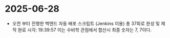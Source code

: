 # 2025-06-28

- 오전 부터 진행한 백엔드 자동 배포 스크립트 (Jenkins 이용) 총 37회로 완성 및 제작 완료 시각: 19:39:57 이는 수비학 관점에서 합산시 최종 숫자는 7, 7이다.
